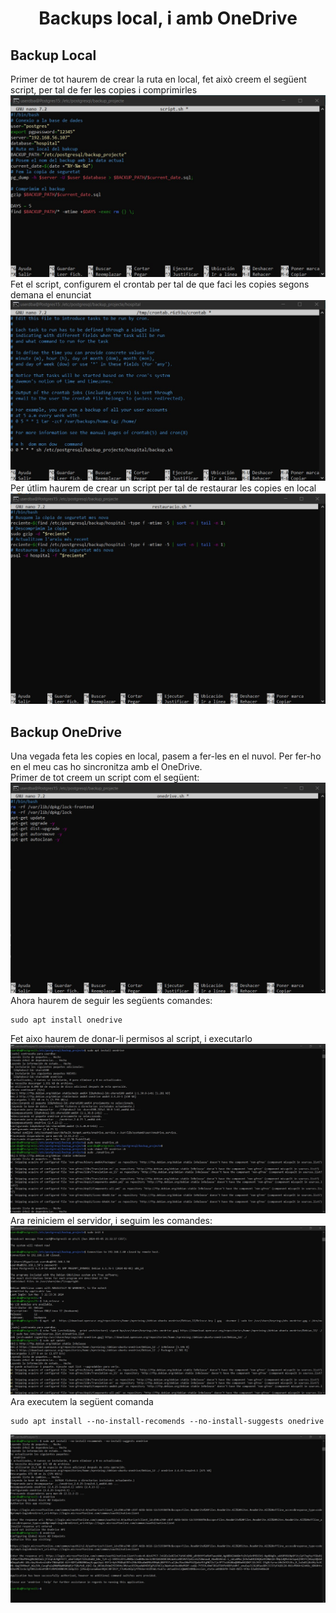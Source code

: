 # <p align="center">  Backups local, i amb OneDrive </p>

Backup Local
-------------
Primer de tot haurem de crear la ruta en local, fet això creem el següent script, per tal de fer les copies i comprimirles
![imatge1](Imatges/Backup1.jpg)<br>
Fet el script, configurem el crontab per tal de que faci les copies segons demana el enunciat
![imatge2](Imatges/Backup2.jpg)<br>
Per útlim haurem de crear un script per tal de restaurar les copies en local
![imatge3](Imatges/Backup3.jpg)<br>


Backup OneDrive
---------------
Una vegada feta les copies en local, pasem a fer-les en el nuvol. Per fer-ho en el meu cas ho sincronitza amb el OneDrive. 
<br>
Primer de tot creem un script com el següent:
![imatge4](Imatges/Backup4.jpg)<br>
Ahora haurem de seguir les següents comandes:
```
sudo apt install onedrive
```
Fet aixo haurem de donar-li permisos al script, i executarlo
![imatge5](Imatges/Backup5.jpg)<br>
Ara reiniciem el servidor, i seguim les comandes:
![imatge5](Imatges/Backup5.1.jpg)<br>
Ara executem la següent comanda
```
sudo apt install --no-install-recomends --no-install-suggests onedrive
```
![imatge5](Imatges/Backup5.2.jpg)<br>
